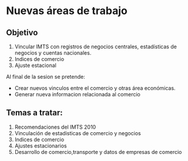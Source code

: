 # Nuevas áreas de trabajo 

## Objetivo

1. Vincular IMTS con registros de  negocios centrales, estadísticas de negocios 
y cuentas nacionales.
2. Indices de comercio
3. Ajuste estacional

Al final de la sesion se pretende:

- Crear nuevos vinculos entre el comercio y otras área económicas.
- Generar nueva informacion relacionada al comercio

## Temas a tratar:

1. Recomendaciones del IMTS 2010
2. Vinculación de estadisticas de comercio y negocios
3. Indices de comercio
4. Ajustes estacionarios
5. Desarrollo de comercio,transporte y datos de empresas de comercio 


